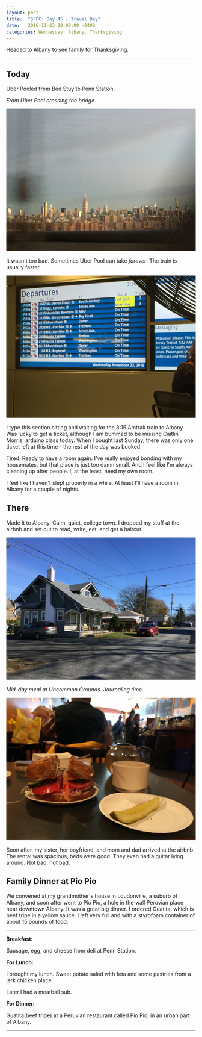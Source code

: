 ```yaml
---
layout: post
title:  "SFPC: Day 45 - Travel Day"
date:   2016-11-23 20:00:00 -0400
categories: Wednesday, Albany, Thanksgiving
---
```


Headed to Albany to see family for Thanksgiving.

-----

<h2>Today</h2>

Uber Pooled from Bed Stuy to Penn Station.

*From Uber Pool crossing the bridge*

![iphones](/images/IMG_6090.JPG)

It wasn't too bad. Sometimes Uber Pool can take *forever*. The train is usually faster.

![iphones](/images/IMG_6092.JPG)

I type this section sitting and waiting for the 8:15 Amtrak train to Albany. Was lucky to get a ticket, although I am bummed to be missing Caitlin Morris' arduino class today. When I bought last Sunday, there was only one ticket left at this time - the rest of the day was booked.

Tired. Ready to have a room again. I've really enjoyed bonding with my housemates, but that place is just too damn small. And I feel like I'm always cleaning up after people. I, at the least, need my own room.

I feel like I haven't slept properly in a while. At least I'll have a room in Albany for a couple of nights.

<h2>There</h2>

Made it to Albany. Calm, quiet, college town. I dropped my stuff at the airbnb and set out to read, write, eat, and get a haircut.

![iphones](/images/IMG_6106.jpg)

*Mid-day meal at Uncommon Grounds. Journaling time.*

![iphones](/images/IMG_6111.jpg)

Soon after, my sister, her boyfriend, and mom and dad arrived at the airbnb. The rental was spacious, beds were good. They even had a guitar lying around. Not bad, not bad.

<h2>Family Dinner at Pio Pio</h2>

We convened at my grandmother's house in Loudonville, a suburb of Albany, and soon after went to Pio Pio, a hole in the wall Peruvian place near downtown Albany. It was a great big dinner. I ordered Guatita, which is beef tripe in a yellow sauce. I left very full and with a styrofoam container of about 15 pounds of food.

-----

**Breakfast:**

Sausage, egg, and cheese from deli at Penn Station.

**For Lunch:**

I brought my lunch. Sweet potato salad with feta and some pastries from a jerk chicken place.

Later I had a meatball sub.

**For Dinner:**

Guatita(beef tripe) at a Peruvian restaurant called Pio Pio, in an urban part of Albany.


-----

